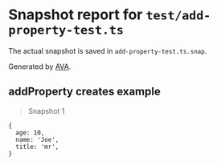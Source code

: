 # Snapshot report for `test/add-property-test.ts`

The actual snapshot is saved in `add-property-test.ts.snap`.

Generated by [AVA](https://ava.li).

## addProperty creates example

> Snapshot 1

    {
      age: 10,
      name: 'Joe',
      title: 'mr',
    }
